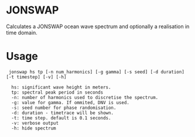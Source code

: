# JONSWAP 

Calculates a JONSWAP ocean wave spectrum and optionally a realisation in time domain.

# Usage

```
 jonswap hs tp [-n num_harmonics] [-g gamma] [-s seed] [-d duration] [-t timestep] [-v] [-h]

  hs: significant wave height in meters.
  tp: spectral peak period in seconds
  -n: number of harmonics used to discretise the spectrum.
  -g: value for gamma. If ommited, DNV is used.
  -s: seed number for phase randomisation.
  -d: duration - timetrace will be shown.
  -t: time step. default is 0.1 seconds.
  -v: verbose output
  -h: hide spectrum
```
